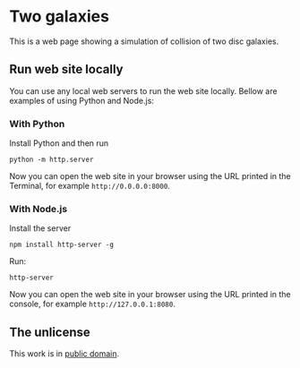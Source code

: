 # Two galaxies

This is a web page showing a simulation of collision of two disc galaxies.

## Run web site locally

You can use any local web servers to run the web site locally. Bellow are examples of using Python and Node.js:

### With Python

Install Python and then run

```
python -m http.server
```

Now you can open the web site in your browser using the URL printed in the Terminal, for example `http://0.0.0.0:8000`.


### With Node.js

Install the server

```
npm install http-server -g
```

Run:

```
http-server
```

Now you can open the web site in your browser using the URL printed in the console, for example `http://127.0.0.1:8080`.


## The unlicense

This work is in [public domain](LICENSE).
